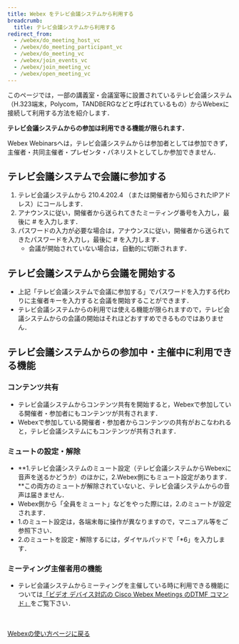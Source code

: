 ```yaml
---
title: Webex をテレビ会議システムから利用する
breadcrumb:
  title: テレビ会議システムから利用する
redirect_from:
  - /webex/do_meeting_host_vc
  - /webex/do_meeting_participant_vc
  - /webex/do_meeting_vc
  - /webex/join_events_vc
  - /webex/join_meeting_vc
  - /webex/open_meeting_vc
---
```


このページでは，一部の講義室・会議室等に設置されているテレビ会議システム（H.323端末，Polycom，TANDBERGなどと呼ばれているもの）からWebexに接続して利用する方法を紹介します．

**テレビ会議システムからの参加は利用できる機能が限られます．**

Webex Webinarsへは，テレビ会議システムからは参加者としては参加できず，主催者・共同主催者・プレゼンタ・パネリストとしてしか参加できません．

## テレビ会議システムで会議に参加する

1. テレビ会議システムから 210.4.202.4 （または開催者から知らされたIPアドレス）にコールします．
1. アナウンスに従い，開催者から送られてきたミーティング番号を入力し，最後に # を入力します．
1. パスワードの入力が必要な場合は，アナウンスに従い，開催者から送られてきたパスワードを入力し，最後に # を入力します．
    * 会議が開始されていない場合は，自動的に切断されます．


## テレビ会議システムから会議を開始する

* 上記「テレビ会議システムで会議に参加する」でパスワードを入力する代わりに主催者キーを入力すると会議を開始することができます．
* テレビ会議システムからの利用では使える機能が限られますので，テレビ会議システムからの会議の開始はそれほどおすすめできるものではありません．


## テレビ会議システムからの参加中・主催中に利用できる機能

### コンテンツ共有

* テレビ会議システムからコンテンツ共有を開始すると，Webexで参加している開催者・参加者にもコンテンツが共有されます．
* Webexで参加している開催者・参加者からコンテンツの共有がおこなわれると，テレビ会議システムにもコンテンツが共有されます．

### ミュートの設定・解除

* **1.テレビ会議システムのミュート設定（テレビ会議システムからWebexに音声を送るかどうか）のほかに，2.Webex側にもミュート設定があります．**この両方のミュートが解除されていないと、テレビ会議システムからの音声は届きません．
* Webex側から「全員をミュート」などをやった際には，2.のミュートが設定されます．
* 1.のミュート設定は，各端末毎に操作が異なりますので，マニュアル等をご参照下さい．
* 2.のミュートを設定・解除するには，ダイヤルパッドで「*6」を入力します．

### ミーティング主催者用の機能

* テレビ会議システムからミーティングを主催している時に利用できる機能については[「ビデオ デバイス対応の Cisco Webex Meetings のDTMF コマンド」](https://help.webex.com/ja-jp/article/nli1uz4/)をご覧下さい．




<br>
<br>
<a href="index" target="_blank">Webexの使い方ページに戻る</a>

